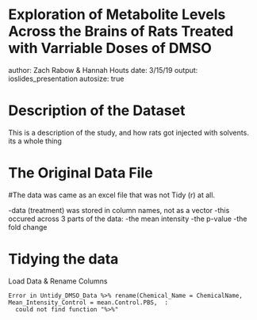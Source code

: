 Exploration of Metabolite Levels Across the Brains of Rats Treated with Varriable Doses of DMSO
========================================================
author: Zach Rabow & Hannah Houts
date: 3/15/19
output: ioslides_presentation
autosize: true

Description of the Dataset
========================================================

This is a description of the study, and how rats got injected with solvents. its a whole thing

The Original Data File
========================================================

#The data was came as an excel file that was not Tidy (r) at all. 

-data (treatment) was stored in column names, not as a vector
-this occured across 3 parts of the data:
  -the mean intensity
  -the p-value
  -the fold change

Tidying the data
========================================================

Load Data & Rename Columns 





```
Error in Untidy_DMSO_Data %>% rename(Chemical_Name = ChemicalName, Mean_Intensity_Control = mean.Control.PBS,  : 
  could not find function "%>%"
```
